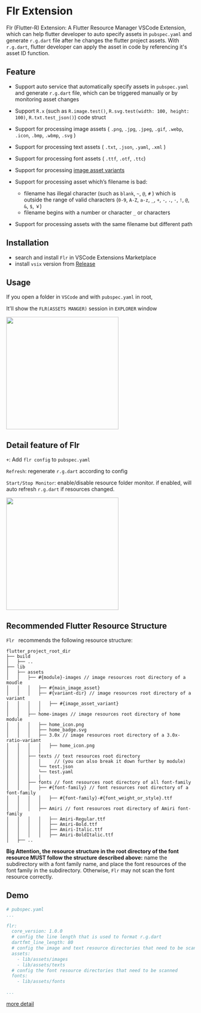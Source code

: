 # Flr Extension

Flr (Flutter-R) Extension: A Flutter Resource Manager VSCode Extension, which can help flutter developer to auto specify assets in `pubspec.yaml` and generate `r.g.dart` file after he changes the flutter project assets. With `r.g.dart`,  flutter developer can apply the asset in code by referencing it's asset ID function.

## Feature

- Support auto service that automatically specify assets in `pubspec.yaml` and generate  `r.g.dart` file,  which can be triggered manually or by monitoring asset changes
- Support `R.x` (such as `R.image.test()`,  `R.svg.test(width: 100, height: 100)`,  `R.txt.test_json()`) code struct 
- Support for processing image assets ( `.png`, `.jpg`, `.jpeg`, `.gif`, `.webp`, `.icon`, `.bmp`, `.wbmp`, `.svg` ) 
- Support for processing text assets ( `.txt`, `.json`, `.yaml`, `.xml` ) 
- Support for processing font assets ( `.ttf`, `.otf`, `.ttc`) 
- Support for processing [image asset variants](https://flutter.dev/docs/development/ui/assets-and-images#asset-variants)
- Support for processing asset which’s filename is bad:
   - filename has illegal character (such as  `blank`,  `~`, `@`, `#` ) which is outside the range of  valid characters (`0-9`, `A-Z`, `a-z`, `_`, `+`, `-`, `.`, `·`,  `!`,  `@`,  `&`, `$`, `￥`)
   - filename begins with a number or character `_`  or character`$`

- Support for processing assets with the same filename but different path

## Installation

- search and install `Flr` in VSCode Extensions Marketplace
- install `vsix` version from [Release](https://github.com/Fly-Mix/flr-vscode-extension/releases)

## Usage

If you open a folder in `VSCode` and with `pubspec.yaml` in root,

It'll show the `FLR(ASSETS MANGER)` session in `EXPLORER` window

<image src = "https://raw.githubusercontent.com/Fly-Mix/Resources/master/FLRVSCodeExtension/explorer.png" width=300/>
<br/>

## Detail feature of Flr

`+`: Add `flr config` to `pubspec.yaml`

`Refresh`: regenerate `r.g.dart` according to config

`Start/Stop Monitor`: enable/disable resource folder monitor. if enabled, will auto refresh `r.g.dart` if resources changed.

<image src = "https://raw.githubusercontent.com/Fly-Mix/Resources/master/FLRVSCodeExtension/usage.jpg" width=300/>

## Recommended Flutter Resource Structure 

 `Flr ` recommends the following resource structure:

```
flutter_project_root_dir
├── build
│   ├── ..
├── lib
│   ├── assets
│   │   ├── #{module}-images // image resources root directory of a moudle
│   │   │   ├── #{main_image_asset}
│   │   │   ├── #{variant-dir} // image resources root directory of a variant
│   │   │   │   ├── #{image_asset_variant}
│   │   │   │
│   │   ├── home-images // image resources root directory of home module
│   │   │   ├── home_icon.png
│   │   │   ├── home_badge.svg
│   │   │   ├── 3.0x // image resources root directory of a 3.0x-ratio-variant
│   │   │   │   ├── home_icon.png
│   │   │   │
│   │   ├── texts // text resources root directory
│   │   │   │     // (you can also break it down further by module)
│   │   │   └── test.json
│   │   │   └── test.yaml
│   │   │   │
│   │   ├── fonts // font resources root directory of all font-family
│   │   │   ├── #{font-family} // font resources root directory of a font-family
│   │   │   │   ├── #{font-family}-#{font_weight_or_style}.ttf
│   │   │   │
│   │   │   ├── Amiri // font resources root directory of Amiri font-family
│   │   │   │   ├── Amiri-Regular.ttf
│   │   │   │   ├── Amiri-Bold.ttf
│   │   │   │   ├── Amiri-Italic.ttf
│   │   │   │   ├── Amiri-BoldItalic.ttf
│   ├── ..
```



**Big Attention,  the resource structure in the root directory of the font resource MUST follow the structure described above:** name the subdirectory with a font family name, and place the font resources of the font family in the subdirectory. Otherwise, `Flr` may not scan the font resource correctly.

## Demo

```yaml
# pubspec.yaml
...

flr:
  core_version: 1.0.0
  # config the line length that is used to format r.g.dart
  dartfmt_line_length: 80
  # config the image and text resource directories that need to be scanned
  assets:
    - lib/assets/images
    - lib/assets/texts
  # config the font resource directories that need to be scanned
  fonts:
    - lib/assets/fonts

...
```

[more detail](https://github.com/Fly-Mix/flutter_r_demo)

